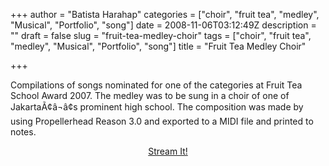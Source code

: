 +++
author = "Batista Harahap"
categories = ["choir", "fruit tea", "medley", "Musical", "Portfolio", "song"]
date = 2008-11-06T03:12:49Z
description = ""
draft = false
slug = "fruit-tea-medley-choir"
tags = ["choir", "fruit tea", "medley", "Musical", "Portfolio", "song"]
title = "Fruit Tea Medley Choir"

+++


Compilations of songs nominated for one of the categories at Fruit Tea School Award 2007. The medley was to be sung in a choir of one of JakartaÃ¢â¬â¢s prominent high school. The composition was made by using Propellerhead Reason 3.0 and exported to a MIDI file and printed to notes.
<p style="text-align: center;"><a href="http://www.archive.org/download/FruitTeaMedleyCompilation/FruitTeaChoir.m4a">Stream It!</a></p>